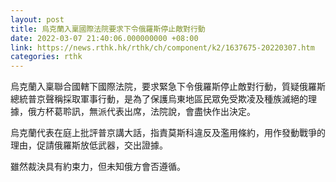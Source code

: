 ```yaml
---
layout: post
title: 烏克蘭入稟國際法院要求下令俄羅斯停止敵對行動
date: 2022-03-07 21:40:06.000000000 +08:00
link: https://news.rthk.hk/rthk/ch/component/k2/1637675-20220307.htm
categories: rthk
---
```


烏克蘭入稟聯合國轄下國際法院，要求緊急下令俄羅斯停止敵對行動，質疑俄羅斯總統普京聲稱採取軍事行動，是為了保護烏東地區民眾免受欺凌及種族滅絕的理據，俄方杯葛聆訊，無派代表出席，法院說，會盡快作出決定。

烏克蘭代表在庭上批評普京講大話，指責莫斯科違反及濫用條約，用作發動戰爭的理由，促請俄羅斯放低武器，交出證據。

雖然裁決具有約束力，但未知俄方會否遵循。
